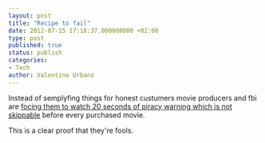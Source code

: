 ```yaml
---
layout: post
title: "Recipe to fail"
date: 2012-07-15 17:18:37.000000000 +02:00
type: post
published: true
status: publish
categories:
- Tech
author: Valentino Urbano 
---
```


Instead of semplyfing things for honest custumers movie producers and fbi are [focing them to watch 20 seconds of piracy warning which is not skippable][0] before every purchased movie.

This is a clear proof that they're fools.


[0]: http://www.theverge.com/2012/5/9/3009210/us-government-dvd-blu-ray-piracy-warnings